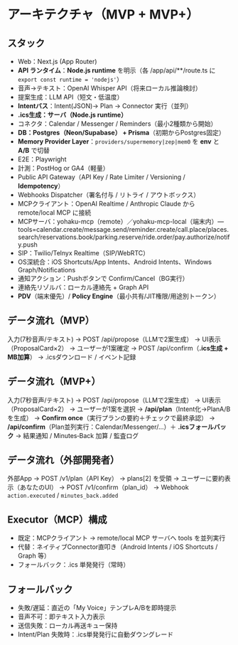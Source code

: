 # アーキテクチャ（MVP + MVP+）

## スタック
- Web：Next.js (App Router)
- **API ランタイム**：**Node.js runtime** を明示（各 /app/api/**/route.ts に `export const runtime = 'nodejs'`）
- 音声→テキスト：OpenAI Whisper API（将来ローカル推論検討）
- 提案生成：LLM API（短文・低温度）
- **Intentバス**：Intent(JSON)→ Plan → Connector 実行（並列）
- **.ics生成：サーバ（Node.js runtime）**
- コネクタ：Calendar / Messenger / Reminders（最小2種類から開始）
- **DB：Postgres（Neon/Supabase） + Prisma**（初期からPostgres固定）
- **Memory Provider Layer**：`providers/supermemory|zep|mem0` を **env** と **A/B** で切替
- E2E：Playwright
- 計測：PostHog or GA4（軽量）
- Public API Gateway（API Key / Rate Limiter / Versioning / **Idempotency**）
- Webhooks Dispatcher（署名付与 / リトライ / アウトボックス）
- MCPクライアント：OpenAI Realtime / Anthropic Claude から remote/local MCP に接続
- MCPサーバ：yohaku-mcp（remote）／yohaku-mcp-local（端末内）— tools=calendar.create/message.send/reminder.create/call.place/places.search/reservations.book/parking.reserve/ride.order/pay.authorize/notify.push
- SIP：Twilio/Telnyx Realtime（SIP/WebRTC）
- OS深統合：iOS Shortcuts/App Intents、Android Intents、Windows Graph/Notifications
- 通知アクション：Pushボタンで Confirm/Cancel（BG実行）
- 連絡先リゾルバ：ローカル連絡先 + Graph API
- **PDV**（端末優先）/ **Policy Engine**（最小共有/JIT権限/用途別トークン）

## データ流れ（MVP）
入力(7秒音声/テキスト)
 → POST /api/propose（LLMで2案生成）
 → UI表示（ProposalCard×2）
 → ユーザーが1案確定
 → POST /api/confirm（**.ics生成 + MB加算**）
 → .icsダウンロード / イベント記録

## データ流れ（MVP+）
入力(7秒音声/テキスト)
 → POST /api/propose（LLMで2案生成）
 → UI表示（ProposalCard×2）
 → ユーザーが1案を選択 → **/api/plan**（Intent化→PlanA/B を生成）
 → **Confirm once**（実行プランの要約＋チェックで最終承認）
 → **/api/confirm**（Plan並列実行：Calendar/Messenger/...）＋ **.icsフォールバック**
 → 結果通知 / Minutes‑Back 加算 / 監査ログ

## データ流れ（外部開発者）
外部App
 → POST /v1/plan（API Key）
 → plans[2] を受領 → ユーザーに要約表示（あなたのUI）
 → POST /v1/confirm（plan_id）
 → Webhook `action.executed` / `minutes_back.added`

## Executor（MCP）構成
- 既定：MCPクライアント → remote/local MCP サーバへ tools を並列実行
- 代替：ネイティブConnector直叩き（Android Intents / iOS Shortcuts / Graph 等）
- フォールバック：.ics 単発発行（常時）

## フォールバック
- 失敗/遅延：直近の「My Voice」テンプレA/Bを即時提示
- 音声不可：即テキスト入力表示
- 送信失敗：ローカル再送キュー保持
- Intent/Plan 失敗時：.ics単発発行に自動ダウングレード